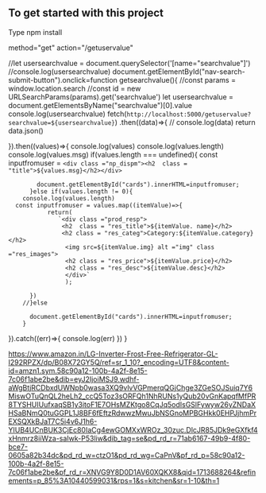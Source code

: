 ## To get started with this project ##
 Type npm install 
 
method="get" action="/getuservalue"



 //let usersearchvalue = document.querySelector('[name="searchvalue"]')
  //console.log(usersearchvalue)
document.getElementById("nav-search-submit-button").onclick=function getsearchvalue(){
//const params = window.location.search
//const id = new URLSearchParams(params).get('searchvalue')
  let usersearchvalue = document.getElementsByName("searchvalue")[0].value  
   console.log(usersearchvalue)
     fetch(`http://localhost:5000/getuservalue?searchvalue=${usersearchvalue}`)
     .then((data)=>{
     // console.log(data)
     return data.json()
      
   }).then((values)=>{
     console.log(values)
     console.log(values.length)
     console.log(values.msg)
       if(values.length === undefined){
          const inputfromuser = `<div class ="np_dispm"><h2  class = "title">${values.msg}</h2></div>`
                    
            document.getElementById("cards").innerHTML=inputfromuser; 
          }else if(values.length != 0){
        console.log(values.length)
      const inputfromuser = values.map((itemValue)=>{
               return(
                  `<div class ="prod_resp">
                   <h2  class = "res_title">${itemValue. name}</h2>
                   <h2 class = "res_categ">Category:${itemValue.category}</h2>
                    <img src=${itemValue.img} alt ="img" class ="res_images">
                    <h2 class = "res_price">${itemValue.price}</h2>
                    <h2 class = "res_desc">${itemValue.desc}</h2>
                    </div>`
                    );
              
          })
        //}else    
        
          document.getElementById("cards").innerHTML=inputfromuser;
        }
   }).catch((err)=>{
     console.log(err)
   })
  }
 
 https://www.amazon.in/LG-Inverter-Frost-Free-Refrigerator-GL-I292RPZX/dp/B08X72GY5Q/ref=sr_1_10?_encoding=UTF8&content-id=amzn1.sym.58c90a12-100b-4a2f-8e15-7c06f1abe2be&dib=eyJ2IjoiMSJ9.wdhf-aWgBtjRCDbxdUWNpb0wasa3XQ9vlvVGPmerqQGjChge3ZGeSOJSuiq7Y6MiswOTuQnQL2heLh2_ccQ5Toz3sORFQh1NhRUNs1yQub20vGnKapqfMfPR8TYSHUIUufxaqSB1y3itoF1E7OHsMZKtgo8CqJq5odIsGSlFywyw26yZNDaXHSaBNmQ0tuGGPL1J8BF6fEftzRdwwzMwuJbNSGnoMPBGHkk0EHPJjhmPrEXSQXkBJaT7C5i4v6J1h6-YIUB4UCnBUK3CjEc80IaCg4ewGOMXxWROz_30zuc.DlcJR85JDk9eGXfkf4xHnmrz8iiWza-saIwk-P53liw&dib_tag=se&pd_rd_r=71ab6167-49b9-4f80-bce7-0605a82b34dc&pd_rd_w=ctzO1&pd_rd_wg=CaPnV&pf_rd_p=58c90a12-100b-4a2f-8e15-7c06f1abe2be&pf_rd_r=XNVG9Y8D0D1AV60XQKX8&qid=1713688264&refinements=p_85%3A10440599031&rps=1&s=kitchen&sr=1-10&th=1